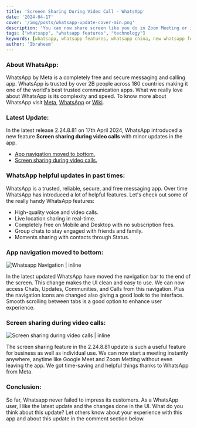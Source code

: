 ```yaml
---
title: 'Screeen Sharing During Video Call - WhatsApp'
date: '2024-04-17'
cover: '/img/posts/whatsapp-update-cover-min.png'
description: 'You can now share screen like you do in Zoom Meeting or in Google Meet during video call in WhatsApp'
tags: ["whatsapp", "whatsapp features", "technology"]
keywords: [whatsapp, whatsapp features, whatsapp china, new whatsapp feature]
author: 'Ibraheem'
---
```


### About WhatsApp:
WhatsApp by Meta is a completely free and secure messaging and calling app. WhatsApp is trusted by over 2B people across 180 countries making it one of the world's best trusted communication apps. What we really love about WhatsApp is its complexity and speed. To know more about WhatsApp visit [Meta](https://about.meta.com/technologies/whatsapp/), [WhatsApp](https://www.whatsapp.com/) or [Wiki](https://en.wikipedia.org/wiki/WhatsApp).

### Latest Update:
In the latest release 2.24.8.81 on 17th April 2024, WhatsApp introduced a new feature **Screen sharing during video calls** with minor updates in the app.
- [App navigation moved to bottom.](#app-navigation-moved-to-bottom)
- [Screen sharing during video calls.](#screen-sharing-during-video-calls)

### WhatsApp helpful updates in past times:
WhatsApp is a trusted, reliable, secure, and free messaging app. Over time WhatsApp has introduced a lot of helpful features. Let's check out some of the really handy WhatsApp features:
- High-quality voice and video calls.
- Live location sharing in real-time.
- Completely free on Mobile and Desktop with no subscription fees. 
- Group chats to stay engaged with friends and family.
- Moments sharing with contacts through Status. 

### App navigation moved to bottom:
![Whatsapp Navigation | inline](/img/posts/whatsapp-navigation.png)

In the latest updated WhatsApp have moved the navigation bar to the end of the screen. This change makes the UI clean and easy to use. We can now access Chats, Updates, Communities, and Calls from this navigation. Plus the navigation icons are changed also giving a good look to the interface. Smooth scrolling between tabs is a good option to enhance user experience. 

### Screen sharing during video calls:
![Screen sharing during video calls | inline](/img/posts/whatsapp-screen-sharing.png)

The screen sharing feature in the 2.24.8.81 update is such a useful feature for business as well as individual use. We can now start a meeting instantly anywhere, anytime like Google Meet and Zoom Metting without even leaving the app. We got time-saving and helpful things thanks to WhatsApp from Meta.

### Conclusion:
So far, Whatsapp never failed to impress its customers. As a WhatsApp user, I like the latest update and the changes done in the UI. What do you think about this update? Let others know about your experience with this app and about this update in the comment section below.